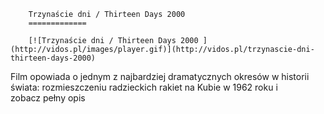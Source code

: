 
        Trzynaście dni / Thirteen Days 2000 
        =============
        
        [![Trzynaście dni / Thirteen Days 2000 ](http://vidos.pl/images/player.gif)](http://vidos.pl/trzynascie-dni-thirteen-days-2000)
        
        
 Film opowiada o jednym z najbardziej dramatycznych okresów w historii świata: rozmieszczeniu radzieckich rakiet na Kubie w 1962 roku i zobacz pełny opis
    